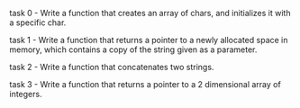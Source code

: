 task 0 - Write a function that creates an array of chars, and initializes it with a specific char.

task 1 - Write a function that returns a pointer to a newly allocated space in memory, which contains a copy of the string given as a parameter.

task 2 - Write a function that concatenates two strings.

task 3 - Write a function that returns a pointer to a 2 dimensional array of integers.
